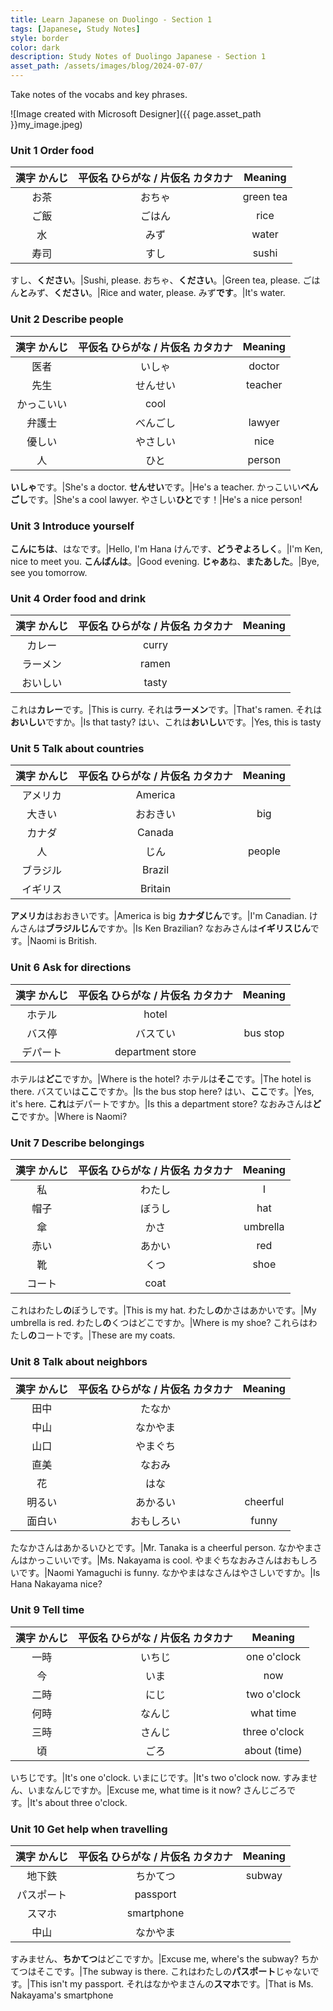 ```yaml
---
title: Learn Japanese on Duolingo - Section 1
tags: [Japanese, Study Notes]
style: border
color: dark 
description: Study Notes of Duolingo Japanese - Section 1
asset_path: /assets/images/blog/2024-07-07/
---
```

Take notes of the vocabs and key phrases.

![Image created with Microsoft Designer]({{ page.asset_path }}my_image.jpeg)

### Unit 1 Order food

漢字 かんじ|平仮名 ひらがな / 片仮名 カタカナ|Meaning
:---:|:---:|:---:
お茶|おちゃ|green tea
ご飯|ごはん|rice
水|みず|water
寿司|すし|sushi

すし、**ください**。|Sushi, please.
おちゃ、**ください**。|Green tea, please.
ごはん**と**みず、**ください**。|Rice and water, please.
みず**です**。|It's water.

### Unit 2 Describe people

漢字 かんじ|平仮名 ひらがな / 片仮名 カタカナ|Meaning
:---:|:---: | :---:
医者|いしゃ|doctor
先生|せんせい|teacher
|かっこいい|cool
弁護士|べんごし|lawyer
優しい|やさしい|nice
人|ひと|person

**いしゃ**です。|She's a doctor.
**せんせい**です。|He's a teacher.
かっこいい**べんごし**です。|She's a cool lawyer.
やさしい**ひと**です！|He's a nice person!

### Unit 3 Introduce yourself

**こんにちは**、はなです。|Hello, I'm Hana
けんです、**どうぞよろしく**。|I'm Ken, nice to meet you.
**こんばんは**。|Good evening.
**じゃあ**ね、**またあした**。|Bye, see you tomorrow. 

### Unit 4 Order food and drink

漢字 かんじ|平仮名 ひらがな / 片仮名 カタカナ|Meaning
:---:|:---:|:---:
|カレー|curry
|ラーメン|ramen
|おいしい|tasty

これは**カレー**です。|This is curry.
それは**ラーメン**です。|That's ramen.
それは**おいしい**ですか。|Is that tasty?
はい、これは**おいしい**です。|Yes, this is tasty

### Unit 5 Talk about countries

漢字 かんじ|平仮名 ひらがな / 片仮名 カタカナ|Meaning
:---:|:---:|:---:
|アメリカ|America
大きい|おおきい|big
|カナダ|Canada
人|じん|people
|ブラジル|Brazil
|イギリス|Britain

**アメリカ**はおおきいです。|America is big
**カナダじん**です。|I'm Canadian.
けんさんは**ブラジルじん**ですか。|Is Ken Brazilian?
なおみさんは**イギリスじん**です。|Naomi is British.

### Unit 6 Ask for directions

漢字 かんじ|平仮名 ひらがな / 片仮名 カタカナ|Meaning
:---:|:---:|:---:
|ホテル|hotel
バス停|バスてい|bus stop
|デパート|department store

ホテルは**どこ**ですか。|Where is the hotel?
ホテルは**そこ**です。|The hotel is there.
バスていは**ここ**ですか。|Is the bus stop here?
はい、**ここ**です。|Yes, it's here.
**これ**はデパートですか。|Is this a department store?
なおみさんは**どこ**ですか。|Where is Naomi?

### Unit 7 Describe belongings

漢字 かんじ|平仮名 ひらがな / 片仮名 カタカナ|Meaning
:---:|:---:|:---:
私|わたし|I
帽子|ぼうし|hat
傘|かさ|umbrella
赤い|あかい|red
靴|くつ|shoe
|コート|coat

これはわたし**の**ぼうしです。|This is my hat.
わたし**の**かさはあかいです。|My umbrella is red.
わたし**の**くつはどこですか。|Where is my shoe?
これらはわたし**の**コートです。|These are my coats.

### Unit 8 Talk about neighbors

漢字 かんじ|平仮名 ひらがな / 片仮名 カタカナ|Meaning
:---:|:---:|:---:
田中|たなか|
中山|なかやま|
山口|やまぐち|
直美|なおみ| 
花|はな|
明るい|あかるい|cheerful
面白い|おもしろい|funny

たなかさんはあかるいひとです。|Mr. Tanaka is a cheerful person.
なかやまさんはかっこいいです。|Ms. Nakayama is cool.
やまぐちなおみさんはおもしろいです。|Naomi Yamaguchi is funny.
なかやまはなさんはやさしいですか。|Is Hana Nakayama nice?

### Unit 9 Tell time

漢字 かんじ|平仮名 ひらがな / 片仮名 カタカナ|Meaning
:---:|:---:|:---:
一時|いちじ|one o'clock
今|いま|now
二時|にじ|two o'clock
何時|なんじ|what time
三時|さんじ|three o'clock
頃|ごろ|about (time)

いちじです。|It's one o'clock.
いまにじです。|It's two o'clock now.
すみません、いまなんじですか。|Excuse me, what time is it now?
さんじごろです。|It's about three o'clock.

### Unit 10 Get help when travelling

漢字 かんじ|平仮名 ひらがな / 片仮名 カタカナ|Meaning
:---:|:---:|:---:
地下鉄|ちかてつ|subway
|パスポート|passport
|スマホ|smartphone
中山|なかやま|

すみません、**ちかてつ**はどこですか。|Excuse me, where's the subway?
ちかてつはそこです。|The subway is there.
これはわたしの**パスポート**じゃないです。|This isn't my passport.
それはなかやまさんの**スマホ**です。|That is Ms. Nakayama's smartphone
